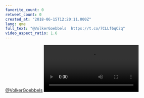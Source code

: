 ```yaml
---
favorite_count: 0
retweet_count: 0
created_at: "2018-06-15T12:20:11.000Z"
lang: qme
full_text: "@VolkerGoebbels  https://t.co/7CLLf6qC2q"
video_aspect_ratio: 1.6
---
```


[@VolkerGoebbels](https://twitter.com/VolkerGoebbels)
![Embedded Video](https://twitter-media-coderbyheart.s3.eu-north-1.amazonaws.com/1007598642465853440-Dfu1nhYXUAEN6Zk.mp4)
